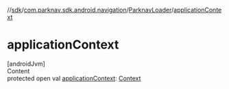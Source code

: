 //[sdk](../../../index.md)/[com.parknav.sdk.android.navigation](../index.md)/[ParknavLoader](index.md)/[applicationContext](application-context.md)



# applicationContext  
[androidJvm]  
Content  
protected open val [applicationContext](application-context.md): [Context](https://developer.android.com/reference/kotlin/android/content/Context.html)  



